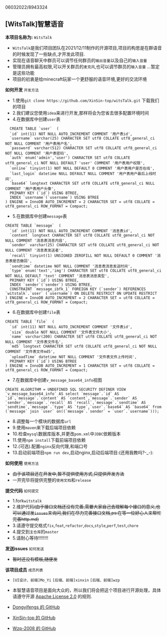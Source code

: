 06032022/8943324

## [WitsTalk]智慧语音
**本项目名称为:** `WitsTalk`
- `WitsTalk`是我们项目团队在2021/12/11制作的开源项目,项目的构思是在群语音的时候发现了一些缺点,才开发此项目.
- 实现在语音聊天中群员可以调节任何群员的`输出音量`以及自己的`输入音量`
- 管理员拥有最高权限,可以开关群员的`麦克风`,也可以调节群员的`输入音量` ...暂定是这些功能
- 项目的初衷是给minecraft玩家一个更舒服的语音环境,更好的交流环境

**如何开发** `开发方法`
- 1.使用`git clone https://github.com/XinSin-top/witsTalk.git` 下载我们的项目
- 2.我们建议您使用`idea`来进行开发,那样将会为您省去很多配置环境时间
- 4.在数据库中创建`user`表
``` mysql
  CREATE TABLE `user`  (
  `id` int(11) NOT NULL AUTO_INCREMENT COMMENT '用户表id',
  `username` varchar(25) CHARACTER SET utf8 COLLATE utf8_general_ci NOT NULL COMMENT '用户表用户名',
  `password` varchar(512) CHARACTER SET utf8 COLLATE utf8_general_ci NOT NULL COMMENT '用户表密码',
  `auth` enum('admin','user') CHARACTER SET utf8 COLLATE utf8_general_ci NOT NULL DEFAULT 'user' COMMENT '用户表用户权限',
  `online` tinyint(1) NOT NULL DEFAULT 0 COMMENT '用户表用户是否在线',
  `last_login` datetime NULL DEFAULT NULL COMMENT '用户表用户最后上线时间',
  `base64` longtext CHARACTER SET utf8 COLLATE utf8_general_ci NULL COMMENT '用户表用户头像',
  PRIMARY KEY (`id`) USING BTREE,
  INDEX `username`(`username`) USING BTREE
) ENGINE = InnoDB AUTO_INCREMENT = 2 CHARACTER SET = utf8 COLLATE = utf8_general_ci ROW_FORMAT = Compact;
```
- 5.在数据库中创建`message`表
``` mysql
CREATE TABLE `message`  (
  `id` int(11) NOT NULL AUTO_INCREMENT COMMENT '消息表id',
  `content` longtext CHARACTER SET utf8 COLLATE utf8_general_ci NOT NULL COMMENT '消息表消息内容',
  `sender` varchar(25) CHARACTER SET utf8 COLLATE utf8_general_ci NOT NULL COMMENT '消息表发送者',
  `recall` tinyint(1) UNSIGNED ZEROFILL NOT NULL DEFAULT 0 COMMENT '消息表是否撤回',
  `sendtime` datetime NOT NULL COMMENT '消息表消息发送时间',
  `type` enum('text','img') CHARACTER SET utf8 COLLATE utf8_general_ci NOT NULL DEFAULT 'text' COMMENT '消息表消息类型',
  PRIMARY KEY (`id`) USING BTREE,
  INDEX `sender`(`sender`) USING BTREE,
  CONSTRAINT `message_ibfk_1` FOREIGN KEY (`sender`) REFERENCES `witstalk`.`user` (`username`) ON DELETE RESTRICT ON UPDATE RESTRICT
) ENGINE = InnoDB AUTO_INCREMENT = 2 CHARACTER SET = utf8 COLLATE = utf8_general_ci ROW_FORMAT = Compact;
```
- 6.在数据库中创建`file`表
``` mysql
CREATE TABLE `file`  (
  `id` int(11) NOT NULL AUTO_INCREMENT COMMENT '文件表id',
  `size` double NOT NULL COMMENT '文件表文件大小',
  `name` varchar(200) CHARACTER SET utf8 COLLATE utf8_general_ci NOT NULL COMMENT '文件表文件名',
  `md5` longtext CHARACTER SET utf8 COLLATE utf8_general_ci NOT NULL COMMENT '文件表文件md5',
  `uploadTime` datetime NOT NULL COMMENT '文件表文件上传时间',
  PRIMARY KEY (`id`) USING BTREE
) ENGINE = InnoDB AUTO_INCREMENT = 1 CHARACTER SET = utf8 COLLATE = utf8_general_ci ROW_FORMAT = Compact;
```
- 7.在数据库中创建`v_message_base64_info`视图
``` mysql
CREATE ALGORITHM = UNDEFINED SQL SECURITY DEFINER VIEW `v_message_base64_info` AS select `message`.`id` AS `id`,`message`.`content` AS `content`,`message`.`sender` AS `sender`,`message`.`recall` AS `recall`,`message`.`sendtime` AS `sendtime`,`message`.`type` AS `type`,`user`.`base64` AS `base64` from (`message` join `user` on((`message`.`sender` = `user`.`username`)));
```
- 8.调整每一个模块的数据库`url`
- 9.使用`maven`来下载后端项目依赖
- 10.检查`mysql`数据库版本,并更改`pom.xml`中`JDBC`依赖版本
- 11.使用`npm install`下载前端项目依赖
- 12.(可选).配置`nginx`反向代理,和端口号
- 13.启动前端项目`npm run dev`,启动nginx,启动后端项目:(还用我教吗?-_-):

**如何使用** `使用方法`
- ~~由于该项目还在开发中,暂不提供使用方式,只提供开发方法~~
- 一开完毕将提供完整的`使用文档`和`release`

**提交代码** `如何提交`
- 1.fork`witstalk`
- 2.维护代码~~(由于接口文档还没有完善,需要大家自己去理解每个接口的意义,也可以通过发`issues`来询问,我们在尽力完善接口文档,ps:在等一位好心人来帮忙完善http.md)~~
- 3.请遵守提交格式`fix`,`feat`,`refactor`,`docs`,`style`,`perf`,`test`,`chore`
- 4.提交到`主仓库`的`master`
- 5.请耐心等待!!!!!!!!

**发送issues** `如何发送`
- ~~暂时还没有模板,随便发~~


**该项目成员** `成员列表`
- `[UI设计、前端]Mo_Yi`  `[后端、前端]xinxin`  `[后端、前端]wzp`

- 本智慧语音项目是面向大众的，所以我们将会把这个项目进行开源处理，具体请遵守开源 [Apache License 2.0](https://github.com/XinSin-top/witsTalk/blob/main/LICENSE) 的规则.

- [Dongyifengs 的 GitHub](https://github.com/Dongyifengs)
- [XinSin-top 的 GitHub](https://github.com/XinSin-top)
- [Wzp-2008 的 GitHub](https://github.com/Wzp-2008)
